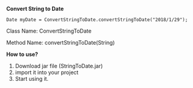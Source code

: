 **Convert String to Date**

`Date myDate = ConvertStringToDate.convertStringToDate("2018/1/29");`

Class Name: ConvertStringToDate

Method Name: convertStringToDate(String)



**How to use?**

1. Download jar file (StringToDate.jar)
2. import it into your project
3. Start using it.

